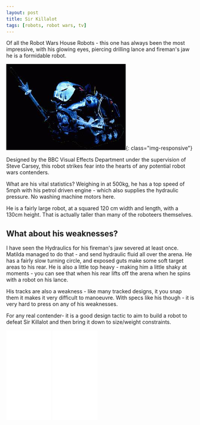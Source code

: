 ```yaml
---
layout: post
title: Sir Killalot
tags: [robots, robot wars, tv]
---
```

Of all the Robot Wars House Robots - this one has always been the most impressive, with his glowing eyes, piercing drilling lance and fireman's jaw he is a formidable robot.

![Sir Killalot](/galleries/gallery-1-common-images/83-sirkillalot.gif){: class="img-responsive"}

Designed by the BBC Visual Effects Department under the supervision of Steve Carsey, this robot strikes fear into the hearts of any potential robot wars contenders.

What are his vital statistics? Weighing in at 500kg, he has a top speed of 5mph with his petrol driven engine - which also supplies the hydraulic pressure. No washing machine motors here.

He is a fairly large robot, at a squared 120 cm width and length, with a 130cm height. That is actually taller than many of the roboteers themselves.

## What about his weaknesses? 

I have seen the Hydraulics for his fireman's jaw severed at least once. Matilda managed to do that - and send hydraulic fluid all over the arena. He has a fairly slow turning circle, and exposed guts make some soft target areas to his rear. He is also a little top heavy - making him a little shaky at moments - you can see that when his rear lifts off the arena when he spins with a robot on his lance.

His tracks are also a weakness - like many tracked designs, it you snap them it makes it very difficult to manoeuvre. With specs like his though - it is very hard to press on any of his weaknesses.

For any real contender- it is a good design tactic to aim to build a robot to defeat Sir Killalot and then bring it down to size/weight constraints.

<iframe style="width:120px;height:240px;" marginwidth="0" marginheight="0" scrolling="no" frameborder="0" src="//ws-eu.amazon-adsystem.com/widgets/q?ServiceVersion=20070822&OneJS=1&Operation=GetAdHtml&MarketPlace=GB&source=ss&ref=as_ss_li_til&ad_type=product_link&tracking_id=orionrobots-21&language=en_GB&marketplace=amazon&region=GB&placement=B07XGW8459&asins=B07XGW8459&linkId=2d630138af2bb17723f51040466b3736&show_border=true&link_opens_in_new_window=true"></iframe>
<iframe style="width:120px;height:240px;" marginwidth="0" marginheight="0" scrolling="no" frameborder="0" src="//ws-eu.amazon-adsystem.com/widgets/q?ServiceVersion=20070822&OneJS=1&Operation=GetAdHtml&MarketPlace=GB&source=ss&ref=as_ss_li_til&ad_type=product_link&tracking_id=orionrobots-21&language=en_GB&marketplace=amazon&region=GB&placement=B01JBF3SKS&asins=B01JBF3SKS&linkId=f2a409581b18aea4cb4addc0e36b629e&show_border=true&link_opens_in_new_window=true"></iframe>
